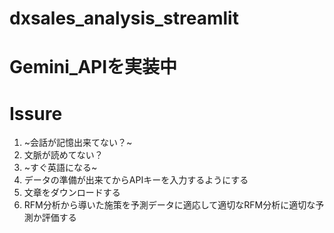 # dxsales_analysis_streamlit
# Gemini_APIを実装中
# Issure
1. ~会話が記憶出来てない？~
  1. 文脈が読めてない？
1. ~すぐ英語になる~
1. データの準備が出来てからAPIキーを入力するようにする
1. 文章をダウンロードする
1. RFM分析から導いた施策を予測データに適応して適切なRFM分析に適切な予測か評価する
